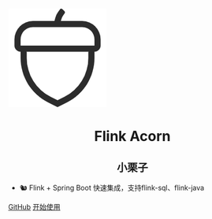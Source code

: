 ![logo](assets/images/logo.png)

<h1 align="center" style="font-weight: bold">
    Flink Acorn
</h1>
<h2 align="center" style="font-weight: bold">
    小栗子
</h2>

- 🐿️ Flink + Spring Boot 快速集成，支持flink-sql、flink-java

<div class="buttons">
  <a href="https://github.com/ispong/flink-acorn/" target="_blank"><span>GitHub</span></a>
  <a href="#/README"><span>开始使用</span></a>
</div>
